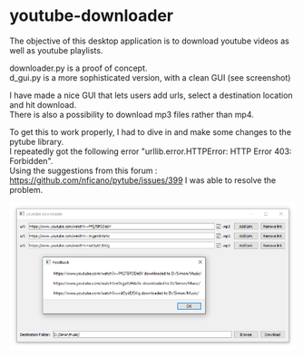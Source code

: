 # youtube-downloader
The objective of this desktop application is to download youtube videos as well as youtube playlists.  
  
downloader.py is a proof of concept.  
d_gui.py is a more sophisticated version, with a clean GUI (see screenshot)   
  
I have made a nice GUI that lets users add urls, select a destination location and hit download.  
There is also a possibility to download mp3 files rather than mp4.

To get this to work properly, I had to dive in and make some changes to the pytube library.  
I repeatedly got the following error "urllib.error.HTTPError: HTTP Error 403: Forbidden".  
Using the suggestions from this forum : https://github.com/nficano/pytube/issues/399 I was able to resolve the problem.  

![Screenshot](Screenshot.png)
